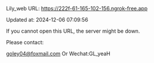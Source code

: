 Lily_web URL: https://222f-61-165-102-156.ngrok-free.app

Updated at: 2024-12-06 07:09:56

If you cannot open this URL, the server might be down.

Please contact: 

goley04@foxmail.com Or Wechat:GL_yeaH